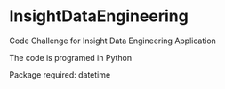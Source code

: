 # InsightDataEngineering
Code Challenge for Insight Data Engineering Application

The code is programed in Python

Package required: datetime
